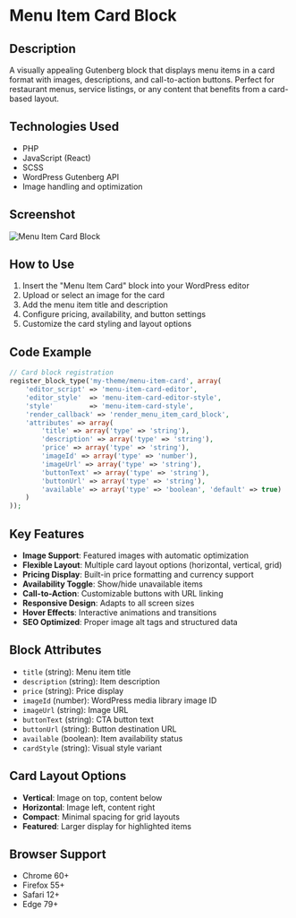# Menu Item Card Block

## Description
A visually appealing Gutenberg block that displays menu items in a card format with images, descriptions, and call-to-action buttons. Perfect for restaurant menus, service listings, or any content that benefits from a card-based layout.

## Technologies Used
- PHP
- JavaScript (React)
- SCSS
- WordPress Gutenberg API
- Image handling and optimization

## Screenshot
![Menu Item Card Block](../showcase/menu-item-card-editor.png)

## How to Use
1. Insert the "Menu Item Card" block into your WordPress editor
2. Upload or select an image for the card
3. Add the menu item title and description
4. Configure pricing, availability, and button settings
5. Customize the card styling and layout options

## Code Example
```php
// Card block registration
register_block_type('my-theme/menu-item-card', array(
    'editor_script' => 'menu-item-card-editor',
    'editor_style'  => 'menu-item-card-editor-style',
    'style'         => 'menu-item-card-style',
    'render_callback' => 'render_menu_item_card_block',
    'attributes' => array(
        'title' => array('type' => 'string'),
        'description' => array('type' => 'string'),
        'price' => array('type' => 'string'),
        'imageId' => array('type' => 'number'),
        'imageUrl' => array('type' => 'string'),
        'buttonText' => array('type' => 'string'),
        'buttonUrl' => array('type' => 'string'),
        'available' => array('type' => 'boolean', 'default' => true)
    )
));
```

## Key Features
- **Image Support**: Featured images with automatic optimization
- **Flexible Layout**: Multiple card layout options (horizontal, vertical, grid)
- **Pricing Display**: Built-in price formatting and currency support
- **Availability Toggle**: Show/hide unavailable items
- **Call-to-Action**: Customizable buttons with URL linking
- **Responsive Design**: Adapts to all screen sizes
- **Hover Effects**: Interactive animations and transitions
- **SEO Optimized**: Proper image alt tags and structured data

## Block Attributes
- `title` (string): Menu item title
- `description` (string): Item description
- `price` (string): Price display
- `imageId` (number): WordPress media library image ID
- `imageUrl` (string): Image URL
- `buttonText` (string): CTA button text
- `buttonUrl` (string): Button destination URL
- `available` (boolean): Item availability status
- `cardStyle` (string): Visual style variant

## Card Layout Options
- **Vertical**: Image on top, content below
- **Horizontal**: Image left, content right
- **Compact**: Minimal spacing for grid layouts
- **Featured**: Larger display for highlighted items

## Browser Support
- Chrome 60+
- Firefox 55+
- Safari 12+
- Edge 79+ 